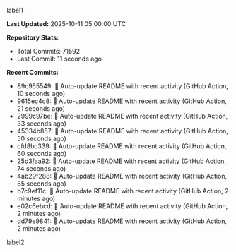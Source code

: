 
label1 
<!-- ACTIVITY_START -->
**Last Updated:** 2025-10-11 05:00:00 UTC

**Repository Stats:**
- Total Commits: 71592
- Last Commit: 11 seconds ago

**Recent Commits:**
- 89c955549: 🤖 Auto-update README with recent activity (GitHub Action, 10 seconds ago)
- 9615ec4c8: 🤖 Auto-update README with recent activity (GitHub Action, 21 seconds ago)
- 2999c97be: 🤖 Auto-update README with recent activity (GitHub Action, 33 seconds ago)
- 45334b857: 🤖 Auto-update README with recent activity (GitHub Action, 50 seconds ago)
- cfd8bc339: 🤖 Auto-update README with recent activity (GitHub Action, 60 seconds ago)
- 25d3faa92: 🤖 Auto-update README with recent activity (GitHub Action, 74 seconds ago)
- 4ab29f288: 🤖 Auto-update README with recent activity (GitHub Action, 85 seconds ago)
- b7c9ef11c: 🤖 Auto-update README with recent activity (GitHub Action, 2 minutes ago)
- e02c6ebcd: 🤖 Auto-update README with recent activity (GitHub Action, 2 minutes ago)
- dd79e9841: 🤖 Auto-update README with recent activity (GitHub Action, 2 minutes ago)
<!-- ACTIVITY_END -->

label2
